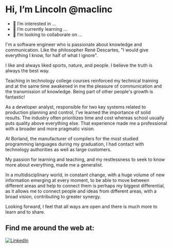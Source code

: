 # Hi, I’m Lincoln @maclinc

- 👀 I’m interested in ...
- 🌱 I’m currently learning ...
- 💞️ I’m looking to collaborate on ...

I'm a software engineer who is passionate about knowledge and communication. Like the philosopher René Descartes, "I would give everything I know, for half of what I ignore". 

I like and always liked sports, nature, and people. I believe the truth is always the best way.

Teaching in technology college courses reinforced my technical training and at the same time awakened in me the pleasure of communication and the transmission of knowledge. Being part of other people's growth is fantastic! 

As a developer analyst, responsible for two key systems related to production planning and control, I’ve learned the importance of solid results. The industry often prioritizes time and cost whereas school usually puts quality above everything else. That experience made me a professional with a broader and more pragmatic vision.

At Borland, the manufacturer of compilers for the most studied programming languages during my graduation, I had contact with technology authorities as well as large customers.

My passion for learning and teaching, and my restlessness to seek to know more about everything, made me a generalist.

In a multidisciplinary world, in constant change, with a huge volume of new information emerging at every moment, to be able to move between different areas and help to connect them is perhaps my biggest differential, as it allows me to connect people and ideas from different areas, with a broad vision, contributing to greater synergy.

Looking forward, I feel that all ways are open and there is much more to learn and to share.

## Find me around the web at:

[![LinkedIn](https://github.com/maclinc/maclinc/assets/125596927/6c7e5458-ec78-42c4-9edf-b9415c3d1626)](https://www.linkedin.com/in/lincoln-machado-udi/)





<!---
maclinc/maclinc is a ✨ special ✨ repository because its `README.md` (this file) appears on your GitHub profile.
You can click the Preview link to take a look at your changes.
--->

